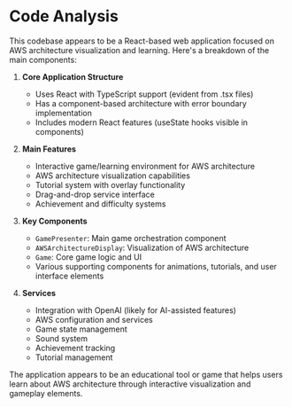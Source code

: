 # Code Analysis

This codebase appears to be a React-based web application focused on AWS architecture visualization and learning. Here's a breakdown of the main components:

1. **Core Application Structure**
   - Uses React with TypeScript support (evident from .tsx files)
   - Has a component-based architecture with error boundary implementation
   - Includes modern React features (useState hooks visible in components)

2. **Main Features**
   - Interactive game/learning environment for AWS architecture
   - AWS architecture visualization capabilities
   - Tutorial system with overlay functionality
   - Drag-and-drop service interface
   - Achievement and difficulty systems

3. **Key Components**
   - `GamePresenter`: Main game orchestration component
   - `AWSArchitectureDisplay`: Visualization of AWS architecture
   - `Game`: Core game logic and UI
   - Various supporting components for animations, tutorials, and user interface elements

4. **Services**
   - Integration with OpenAI (likely for AI-assisted features)
   - AWS configuration and services
   - Game state management
   - Sound system
   - Achievement tracking
   - Tutorial management

The application appears to be an educational tool or game that helps users learn about AWS architecture through interactive visualization and gameplay elements.